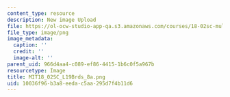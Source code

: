 ```yaml
---
content_type: resource
description: New image Upload
file: https://ol-ocw-studio-app-qa.s3.amazonaws.com/courses/18-02sc-multivariable-calculus-fall-2010/10036f96b3a8eedac5aa295d7f4b11d6_MIT18_02SC_L19Brds_8a.png
file_type: image/png
image_metadata:
  caption: ''
  credit: ''
  image-alt: ''
parent_uid: 966d4aa4-c089-ef86-4415-1b6c0f5a967b
resourcetype: Image
title: MIT18_02SC_L19Brds_8a.png
uid: 10036f96-b3a8-eeda-c5aa-295d7f4b11d6
---
```

